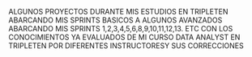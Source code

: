 ALGUNOS PROYECTOS DURANTE MIS ESTUDIOS EN TRIPLETEN ABARCANDO MIS SPRINTS BASICOS A ALGUNOS AVANZADOS ABARCANDO MIS SPRINTS 1,2,3,4,5,6,8,9,10,11,12,13. ETC
CON LOS CONOCIMIENTOS YA EVALUADOS  DE MI CURSO DATA ANALYST EN TRIPLETEN POR DIFERENTES INSTRUCTORESY SUS CORRECCIONES
